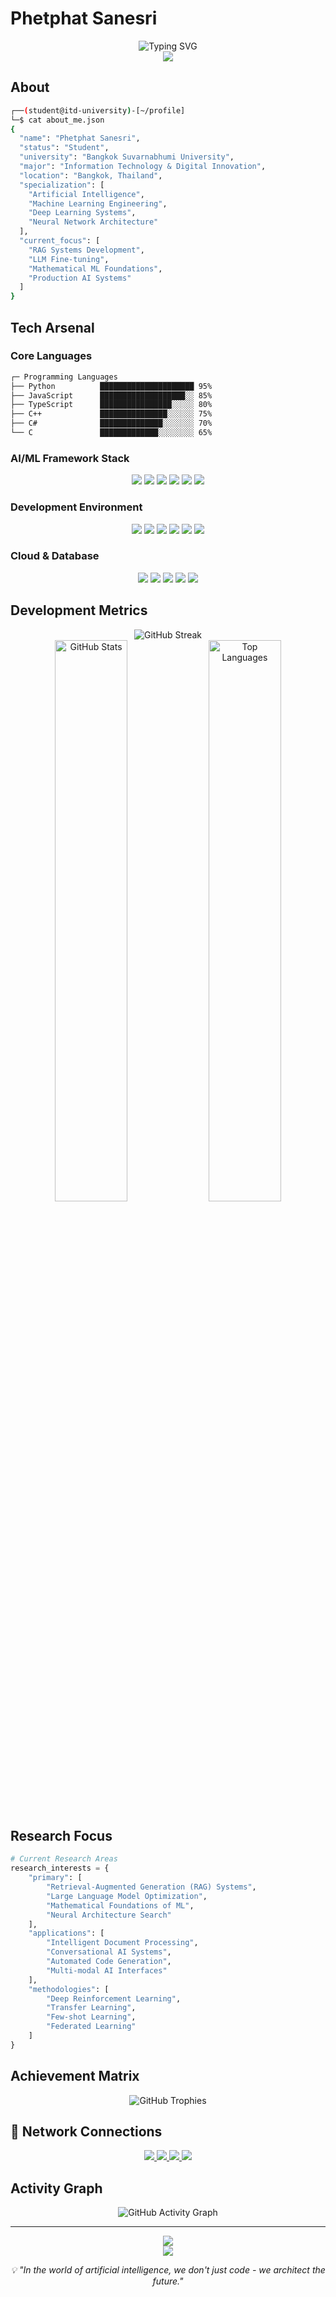 # Phetphat Sanesri

<div align="center">
  <img src="https://readme-typing-svg.demolab.com?font=JetBrains+Mono&size=20&duration=4000&pause=1000&color=00FF41&center=true&vCenter=true&width=700&lines=Computer+Science+Student;Artificial+Intelligence+Engineer;Machine+Learning+Specialist;Deep+Learning+Researcher" alt="Typing SVG" />
</div>

<div align="center">
  <img src="https://user-images.githubusercontent.com/73097560/115834477-dbab4500-a447-11eb-908a-139a6edaec5c.gif">
</div>

## About

```bash
┌──(student@itd-university)-[~/profile]
└─$ cat about_me.json
{
  "name": "Phetphat Sanesri",
  "status": "Student",
  "university": "Bangkok Suvarnabhumi University",
  "major": "Information Technology & Digital Innovation",
  "location": "Bangkok, Thailand",
  "specialization": [
    "Artificial Intelligence",
    "Machine Learning Engineering", 
    "Deep Learning Systems",
    "Neural Network Architecture"
  ],
  "current_focus": [
    "RAG Systems Development",
    "LLM Fine-tuning",
    "Mathematical ML Foundations",
    "Production AI Systems"
  ]
}
```

## Tech Arsenal

### Core Languages
```bash
┌─ Programming Languages
├── Python          █████████████████████ 95%
├── JavaScript      ███████████████████░░ 85%
├── TypeScript      ████████████████░░░░░ 80%
├── C++             ███████████████░░░░░░ 75%
├── C#              ██████████████░░░░░░░ 70%
└── C               █████████████░░░░░░░░ 65%
```

### AI/ML Framework Stack
<p align="center">
  <img src="https://img.shields.io/badge/TensorFlow-000000?style=for-the-badge&logo=tensorflow&logoColor=FF6F00"/>
  <img src="https://img.shields.io/badge/PyTorch-000000?style=for-the-badge&logo=pytorch&logoColor=EE4C2C"/>
  <img src="https://img.shields.io/badge/Keras-000000?style=for-the-badge&logo=keras&logoColor=D00000"/>
  <img src="https://img.shields.io/badge/Scikit--Learn-000000?style=for-the-badge&logo=scikit-learn&logoColor=F7931E"/>
  <img src="https://img.shields.io/badge/LangChain-000000?style=for-the-badge&logo=chainlink&logoColor=375BD2"/>
  <img src="https://img.shields.io/badge/Transformers-000000?style=for-the-badge&logo=huggingface&logoColor=FFD21E"/>
</p>

### Development Environment
<p align="center">
  <img src="https://img.shields.io/badge/Linux-000000?style=for-the-badge&logo=linux&logoColor=FCC624"/>
  <img src="https://img.shields.io/badge/Docker-000000?style=for-the-badge&logo=docker&logoColor=2496ED"/>
  <img src="https://img.shields.io/badge/Kubernetes-000000?style=for-the-badge&logo=kubernetes&logoColor=326CE5"/>
  <img src="https://img.shields.io/badge/Git-000000?style=for-the-badge&logo=git&logoColor=F05032"/>
  <img src="https://img.shields.io/badge/Vim-000000?style=for-the-badge&logo=vim&logoColor=019733"/>
  <img src="https://img.shields.io/badge/VS_Code-000000?style=for-the-badge&logo=visual-studio-code&logoColor=007ACC"/>
</p>

### Cloud & Database
<p align="center">
  <img src="https://img.shields.io/badge/Google_Cloud-000000?style=for-the-badge&logo=google-cloud&logoColor=4285F4"/>
  <img src="https://img.shields.io/badge/AWS-000000?style=for-the-badge&logo=amazon-aws&logoColor=FF9900"/>
  <img src="https://img.shields.io/badge/PostgreSQL-000000?style=for-the-badge&logo=postgresql&logoColor=316192"/>
  <img src="https://img.shields.io/badge/MongoDB-000000?style=for-the-badge&logo=mongodb&logoColor=47A248"/>
  <img src="https://img.shields.io/badge/Redis-000000?style=for-the-badge&logo=redis&logoColor=DC382D"/>
</p>

## Development Metrics

<div align="center">
  <img src="https://github-readme-streak-stats.herokuapp.com/?user=ryusr&theme=dark&background=000000&ring=00FF41&fire=00FF41&currStreakLabel=00FF41&sideLabels=00FF41&currStreakNum=FFFFFF&sideNums=FFFFFF&dates=888888&hide_border=true" alt="GitHub Streak"/>
</div>

<div align="center">
  <img src="https://github-readme-stats.vercel.app/api?username=ryusr&show_icons=true&count_private=true&theme=dark&bg_color=000000&title_color=00FF41&text_color=FFFFFF&icon_color=00FF41&border_color=333333" alt="GitHub Stats" width="48%"/>
  <img src="https://github-readme-stats.vercel.app/api/top-langs/?username=ryusr&layout=compact&theme=dark&bg_color=000000&title_color=00FF41&text_color=FFFFFF&border_color=333333" alt="Top Languages" width="48%"/>
</div>

## Research Focus

```python
# Current Research Areas
research_interests = {
    "primary": [
        "Retrieval-Augmented Generation (RAG) Systems",
        "Large Language Model Optimization",
        "Mathematical Foundations of ML",
        "Neural Architecture Search"
    ],
    "applications": [
        "Intelligent Document Processing",
        "Conversational AI Systems", 
        "Automated Code Generation",
        "Multi-modal AI Interfaces"
    ],
    "methodologies": [
        "Deep Reinforcement Learning",
        "Transfer Learning",
        "Few-shot Learning",
        "Federated Learning"
    ]
}
```

## Achievement Matrix

<div align="center">
  <img src="https://github-profile-trophy.vercel.app/?username=ryusr&theme=matrix&no-frame=true&no-bg=false&margin-w=4&row=2" alt="GitHub Trophies"/>
</div>

## 🔗 Network Connections

<div align="center">
  <a href="https://github.com/ryusr" target="_blank">
    <img src="https://img.shields.io/badge/GitHub-000000?style=for-the-badge&logo=github&logoColor=white"/>
  </a>
  <a href="https://www.facebook.com/phetphat.sane.sri/" target="_blank">
    <img src="https://img.shields.io/badge/Facebook-000000?style=for-the-badge&logo=facebook&logoColor=1877F2"/>
  </a>
  <a href="https://www.youtube.com/@akiraz3282" target="_blank">
    <img src="https://img.shields.io/badge/YouTube-000000?style=for-the-badge&logo=youtube&logoColor=FF0000"/>
  </a>
  <a href="mailto:aegitstestsolitude@gmail.com" target="_blank">
    <img src="https://img.shields.io/badge/Email-000000?style=for-the-badge&logo=gmail&logoColor=D14836"/>
  </a>
</div>

## Activity Graph

<div align="center">
  <img src="https://github-readme-activity-graph.vercel.app/graph?username=ryusr&theme=react-dark&bg_color=000000&color=00FF41&line=00FF41&point=FFFFFF&area=true&hide_border=true" alt="GitHub Activity Graph"/>
</div>

---

<div align="center">
  <img src="https://user-images.githubusercontent.com/73097560/115834477-dbab4500-a447-11eb-908a-139a6edaec5c.gif">
  
  <br/>
  
  <img src="https://komarev.com/ghpvc/?username=ryusr&color=00FF41&style=for-the-badge&label=SYSTEM_ACCESS"/>
  
  <br/>
  
  <i>💡 "In the world of artificial intelligence, we don't just code - we architect the future."</i>
</div>
